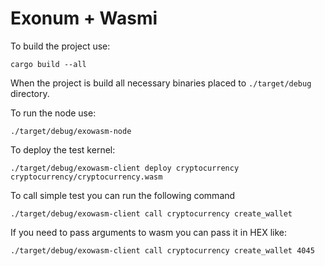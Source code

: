 # Exonum + Wasmi

To build the project use:

```
cargo build --all
```

When the project is build all necessary binaries placed to `./target/debug` directory.


To run the node use:

```
./target/debug/exowasm-node
```


To deploy the test kernel:

```
./target/debug/exowasm-client deploy cryptocurrency cryptocurrency/cryptocurrency.wasm
```

To call simple test you can run the following command

```
./target/debug/exowasm-client call cryptocurrency create_wallet
```

If you need to pass arguments to wasm you can pass it in HEX like:

```
./target/debug/exowasm-client call cryptocurrency create_wallet 4045
```
